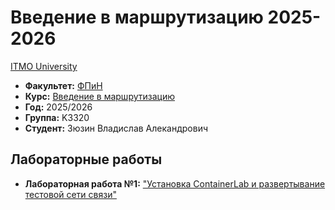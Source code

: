 # Введение в маршрутизацию 2025-2026
[ITMO University](https://itmo.ru/ru/)

* **Факультет:** [ФПиН](https://fict.itmo.ru)
* **Курс:** [Введение в маршрутизацию](https://github.com/itmo-ict-faculty/introduction-in-routing)
* **Год:** 2025/2026
* **Группа:** K3320
* **Студент:** Зюзин Владислав Алекандрович

## Лабораторные работы

* **Лабораторная работа №1:** ["Установка ContainerLab и развертывание тестовой сети связи"](https://github.com/VladislaZyuzin/2025_2026-introduction_in_routing-k3320-zyuzin_v_a/tree/main/lab_1)
